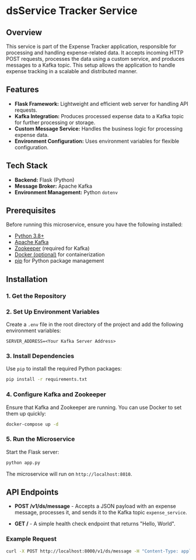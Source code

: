 # dsService Tracker Service

## Overview

This service is part of the Expense Tracker application, responsible for processing and handling expense-related data. It accepts incoming HTTP POST requests, processes the data using a custom service, and produces messages to a Kafka topic. This setup allows the application to handle expense tracking in a scalable and distributed manner.

## Features

-   **Flask Framework:** Lightweight and efficient web server for handling API requests.
-   **Kafka Integration:** Produces processed expense data to a Kafka topic for further processing or storage.
-   **Custom Message Service:** Handles the business logic for processing expense data.
-   **Environment Configuration:** Uses environment variables for flexible configuration.

## Tech Stack

-   **Backend:** Flask (Python)
-   **Message Broker:** Apache Kafka
-   **Environment Management:** Python `dotenv`

## Prerequisites

Before running this microservice, ensure you have the following installed:

-   [Python 3.8+](https://www.python.org/downloads/)
-   [Apache Kafka](https://kafka.apache.org/downloads)
-   [Zookeeper](https://zookeeper.apache.org/releases.html) (required for Kafka)
-   [Docker (optional)](https://docs.docker.com/get-docker/) for containerization
-   [pip](https://pip.pypa.io/en/stable/installation/) for Python package management

## Installation

### 1. Get the Repository


### 2. Set Up Environment Variables

Create a `.env` file in the root directory of the project and add the following environment variables:

```env
SERVER_ADDRESS=<Your Kafka Server Address>
```

### 3. Install Dependencies

Use `pip` to install the required Python packages:

```bash
pip install -r requirements.txt
```

### 4. Configure Kafka and Zookeeper

Ensure that Kafka and Zookeeper are running. You can use Docker to set them up quickly:

```bash
docker-compose up -d
```

### 5. Run the Microservice

Start the Flask server:

```bash
python app.py
```

The microservice will run on `http://localhost:8010`.

## API Endpoints

-   **POST /v1/ds/message** - Accepts a JSON payload with an expense message, processes it, and sends it to the Kafka topic `expense_service`.

-   **GET /** - A simple health check endpoint that returns "Hello, World".

### Example Request

```bash
curl -X POST http://localhost:8000/v1/ds/message -H "Content-Type: application/json" -d '{"message": "Sample expense data"}'
```
